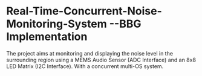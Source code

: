 # Real-Time-Concurrent-Noise-Monitoring-System --BBG Implementation
The project aims at monitoring and displaying the noise level in the surrounding region using a MEMS Audio Sensor (ADC Interface) and an 8x8 LED Matrix (I2C Interface).
With a concurrent multi-OS system.
